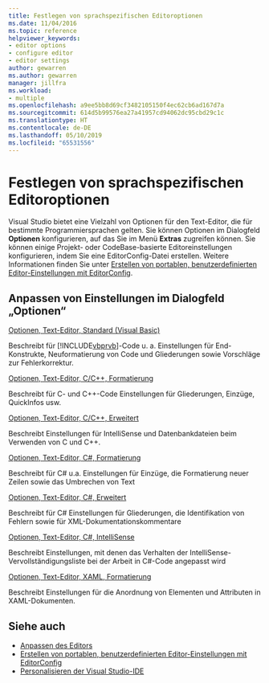 ```yaml
---
title: Festlegen von sprachspezifischen Editoroptionen
ms.date: 11/04/2016
ms.topic: reference
helpviewer_keywords:
- editor options
- configure editor
- editor settings
author: gewarren
ms.author: gewarren
manager: jillfra
ms.workload:
- multiple
ms.openlocfilehash: a9ee5bb8d69cf3482105150f4ec62cb6ad167d7a
ms.sourcegitcommit: 614d5b99576ea27a41957cd94062dc95cbd29c1c
ms.translationtype: HT
ms.contentlocale: de-DE
ms.lasthandoff: 05/10/2019
ms.locfileid: "65531556"
---
```

# <a name="setting-language-specific-editor-options"></a>Festlegen von sprachspezifischen Editoroptionen

Visual Studio bietet eine Vielzahl von Optionen für den Text-Editor, die für bestimmte Programmiersprachen gelten. Sie können Optionen im Dialogfeld **Optionen** konfigurieren, auf das Sie im Menü **Extras** zugreifen können. Sie können einige Projekt- oder CodeBase-basierte Editoreinstellungen konfigurieren, indem Sie eine EditorConfig-Datei erstellen. Weitere Informationen finden Sie unter [Erstellen von portablen, benutzerdefinierten Editor-Einstellungen mit EditorConfig](../../ide/create-portable-custom-editor-options.md).

## <a name="settings-available-in-the-options-dialog-box"></a>Anpassen von Einstellungen im Dialogfeld „Optionen“

 [Optionen, Text-Editor, Standard (Visual Basic)](../../ide/reference/options-text-editor-basic-visual-basic.md)

 Beschreibt für [!INCLUDE[vbprvb](../../code-quality/includes/vbprvb_md.md)]-Code u. a. Einstellungen für End-Konstrukte, Neuformatierung von Code und Gliederungen sowie Vorschläge zur Fehlerkorrektur.

 [Optionen, Text-Editor, C/C++, Formatierung](../../ide/reference/options-text-editor-c-cpp-formatting.md)

 Beschreibt für C- und C++-Code Einstellungen für Gliederungen, Einzüge, QuickInfos usw.

 [Optionen, Text-Editor, C/C++, Erweitert](../../ide/reference/options-text-editor-c-cpp-advanced.md)

 Beschreibt Einstellungen für IntelliSense und Datenbankdateien beim Verwenden von C und C++.

 [Optionen, Text-Editor, C#, Formatierung](../../ide/reference/options-text-editor-csharp-formatting.md)

 Beschreibt für C# u.a. Einstellungen für Einzüge, die Formatierung neuer Zeilen sowie das Umbrechen von Text

 [Optionen, Text-Editor, C#, Erweitert](../../ide/reference/options-text-editor-csharp-advanced.md)

 Beschreibt für C# Einstellungen für Gliederungen, die Identifikation von Fehlern sowie für XML-Dokumentationskommentare

 [Optionen, Text-Editor, C#, IntelliSense](../../ide/reference/options-text-editor-csharp-intellisense.md)

 Beschreibt Einstellungen, mit denen das Verhalten der IntelliSense-Vervollständigungsliste bei der Arbeit in C#-Code angepasst wird

 [Optionen, Text-Editor, XAML, Formatierung](../../ide/reference/options-text-editor-xaml-formatting.md)

 Beschreibt Einstellungen für die Anordnung von Elementen und Attributen in XAML-Dokumenten.

## <a name="see-also"></a>Siehe auch

- [Anpassen des Editors](../how-to-change-text-case-in-the-editor.md)
- [Erstellen von portablen, benutzerdefinierten Editor-Einstellungen mit EditorConfig](../../ide/create-portable-custom-editor-options.md)
- [Personalisieren der Visual Studio-IDE](../../ide/personalizing-the-visual-studio-ide.md)